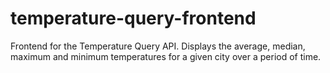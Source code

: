 # temperature-query-frontend
Frontend for the Temperature Query API. Displays the average, median, maximum and minimum temperatures for a given city over a period of time.
